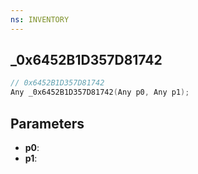 ```yaml
---
ns: INVENTORY
---
```

## _0x6452B1D357D81742

```c
// 0x6452B1D357D81742
Any _0x6452B1D357D81742(Any p0, Any p1);
```

## Parameters
* **p0**:
* **p1**:
